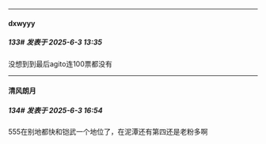 ﻿
*****

####  dxwyyy  
##### 133#       发表于 2025-6-3 13:35

没想到到最后agito连100票都没有


*****

####  清风朗月  
##### 134#       发表于 2025-6-3 16:54

555在别地都快和铠武一个地位了，在泥潭还有第四还是老粉多啊

